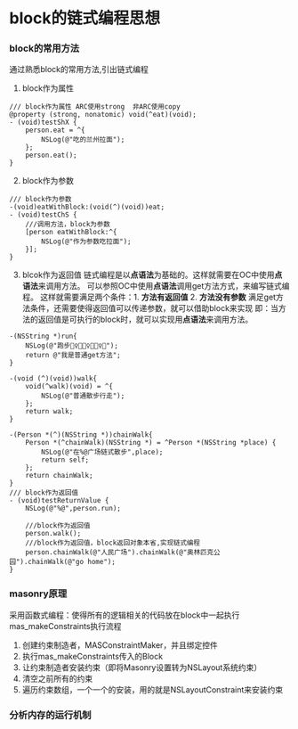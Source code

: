 #  block的链式编程思想
### block的常用方法
通过熟悉block的常用方法,引出链式编程
1. block作为属性
```objc
/// block作为属性 ARC使用strong  非ARC使用copy
@property (strong, nonatomic) void(^eat)(void);
- (void)testShX {
    person.eat = ^{
        NSLog(@"吃的兰州拉面");
    };
    person.eat();
}
```

2. block作为参数
```objc
/// block作为参数
-(void)eatWithBlock:(void(^)(void))eat;
- (void)testChS {
    ///调用方法，block为参数
    [person eatWithBlock:^{
        NSLog(@"作为参数吃拉面");
    }];
}
```
3. blcok作为返回值
链式编程是以**点语法**为基础的。这样就需要在OC中使用**点语法**来调用方法。
可以参照OC中使用**点语法**调用get方法方式，来编写链式编程。
这样就需要满足两个条件：1. **方法有返回值**  2. **方法没有参数**
满足get方法条件，还需要使得返回值可以传递参数，就可以借助block来实现
即：当方法的返回值是可执行的block时，就可以实现用**点语法**来调用方法。
```objc
-(NSString *)run{
    NSLog(@"跑步🏃‍♀️🏃🏃‍♀️🏃🏃‍♀️🏃");
    return @"我是普通get方法";
}

-(void (^)(void))walk{
    void(^walk)(void) = ^{
        NSLog(@"普通散步行走");
    };
    return walk;
}

-(Person *(^)(NSString *))chainWalk{
    Person *(^chainWalk)(NSString *) = ^Person *(NSString *place) {
        NSLog(@"在%@广场链式散步",place);
        return self;
    };
    return chainWalk;
}
/// block作为返回值
- (void)testReturnValue {
    NSLog(@"%@",person.run);

    ///block作为返回值
    person.walk();
    ///block作为返回值，block返回对象本省,实现链式编程
    person.chainWalk(@"人民广场").chainWalk(@"奥林匹克公园").chainWalk(@"go home");
}
```
### masonry原理
采用函数式编程：使得所有的逻辑相关的代码放在block中一起执行
mas_makeConstraints执行流程
1. 创建约束制造者，MASConstraintMaker，并且绑定控件
2. 执行mas_makeConstraints传入的Block
3. 让约束制造者安装约束（即将Masonry设置转为NSLayout系统约束）
1. 清空之前所有的约束
2. 遍历约束数组，一个一个的安装，用的就是NSLayoutConstraint来安装约束

### 分析内存的运行机制


